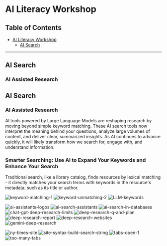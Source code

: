 # AI Literacy Workshop

## Table of Contents
- [AI Literacy Workshop](#ai-literacy-workshop)
  - [AI Search](#ai-search)
   

---

## AI Search

### AI Assisted Research


## AI Search

### AI Assisted Research

AI tools powered by Large Language Models are reshaping research by moving beyond simple keyword matching. These AI search tools now interpret the meaning behind your questions, analyze large volumes of content, and deliver clear, summarized insights. As AI continues to advance quickly, it will likely transform how we search for, engage with, and understand information.

### Smarter Searching: Use AI to Expand Your Keywords and Enhance Your Search

Traditional search, like a library catalog, finds resources by lexical matching - it directly matches your search terms with keywords in the resource's metadata, such as its title or author.

![keyword-matching-1](./images/ai-search/keyword-matching-1.png)
![keyword-unmatching-2](./images/ai-search/keyword-unmatching-2.png)
![LLM-keywords](./images/ai-search/LLM-keywords.png)

![ai-assistants-logos](./images/ai-search/ai-assistants-logos.jpg)
![ai-search-assistants](./images/ai-search/ai-search-assistants.jpg)
![ai-search-in-databases](./images/ai-search/ai-search-in-databases.png)
![chat-gpt-deep-research-limits](./images/ai-search/chat-gpt-deep-research-limits.jpg)
![deep-research-q-and-plan](./images/ai-search/deep-research-q-and-plan.png)
![deep-research-report](./images/ai-search/deep-research-report.jpg)
![deep-research-websites](./images/ai-search/deep-research-websites.png)
![gemini-deep-research](./images/ai-search/gemini-deep-research.jpg)

![ny-times-site](./images/ai-search/ny-times-site.jpg)
![site-syntax-build-search-string](./images/ai-search/site-syntax-build-search-string.jpg)
![tabs-open-1](./images/ai-search/tabs-open-1.png)
![too-many-tabs](./images/ai-search/too-many-tabs.png)
